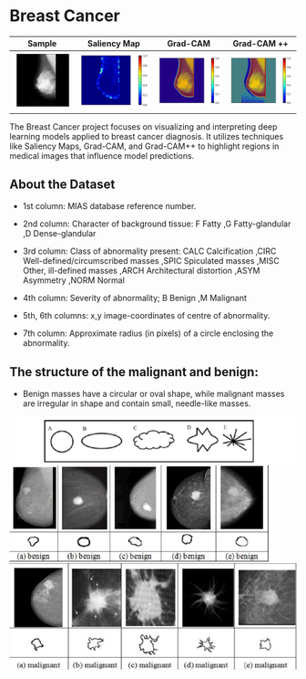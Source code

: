 # Breast Cancer

| Sample | Saliency Map | Grad-CAM | Grad-CAM ++ |
|---------|---------|---------|---------|
| ![Alt text](results/sample.png) | ![Alt text](results/Saliency.png) | ![Alt text](results/Gradcam.png) | ![Alt text](results/GradCam++.png) |


The Breast Cancer project focuses on visualizing and interpreting deep learning models applied to breast cancer diagnosis. It utilizes techniques like Saliency Maps, Grad-CAM, and Grad-CAM++ to highlight regions in medical images that influence model predictions.



## About the Dataset
- 1st column: MIAS database reference number.

- 2nd column: Character of background tissue: F Fatty ,G Fatty-glandular ,D Dense-glandular

- 3rd column: Class of abnormality present: CALC Calcification ,CIRC Well-defined/circumscribed masses ,SPIC Spiculated masses ,MISC Other, ill-defined masses ,ARCH Architectural distortion ,ASYM Asymmetry ,NORM Normal

- 4th column: Severity of abnormality; B Benign ,M Malignant

- 5th, 6th columns: x,y image-coordinates of centre of abnormality.

- 7th column: Approximate radius (in pixels) of a circle enclosing the abnormality.



## The structure of the malignant and benign:
- Benign masses have a circular or oval shape, while malignant masses are irregular in shape and contain small, needle-like masses.

![Alt text](Description/structure.png)
![Alt text](Description/structure_benign.png) ![Alt text](Description/structure_malignant.png)
